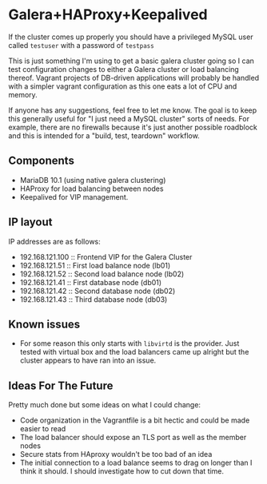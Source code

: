 # Galera+HAProxy+Keepalived

If the cluster comes up properly you should have a privileged MySQL user called `testuser` with a password of `testpass`

This is just something I'm using to get a basic galera cluster going so I can test configuration changes to either a Galera cluster or load balancing thereof. Vagrant projects of DB-driven applications will probably be handled with a simpler vagrant configuration as this one eats a lot of CPU and memory.

If anyone has any suggestions, feel free to let me know. The goal is to keep this generally useful for "I just need a MySQL cluster" sorts of needs. For example, there are no firewalls because it's just another possible roadblock and this is intended for a "build, test, teardown" workflow. 

## Components

- MariaDB 10.1 (using native galera clustering)
- HAProxy for load balancing between nodes
- Keepalived for VIP management.

## IP layout 

IP addresses are as follows:

- 192.168.121.100 :: Frontend VIP for the Galera Cluster
- 192.168.121.51 :: First load balance node (lb01)
- 192.168.121.52 :: Second load balance node (lb02)
- 192.168.121.41 :: First database node (db01)
- 192.168.121.42 :: Second database node (db02)
- 192.168.121.43 :: Third database node (db03)

## Known issues
- For some reason this only starts with `libvirtd` is the provider. Just tested with virtual box and the load balancers came up alright but the cluster appears to have ran into an issue.

## Ideas For The Future

Pretty much done but some ideas on what I could change:

- Code organization in the Vagrantfile is a bit hectic and could be made easier to read
- The load balancer should expose an TLS port as well as the member nodes
- Secure stats from HAproxy wouldn't be too bad of an idea
- The initial connection to a load balance seems to drag on longer than I think it should. I should investigate how to cut down that time.
